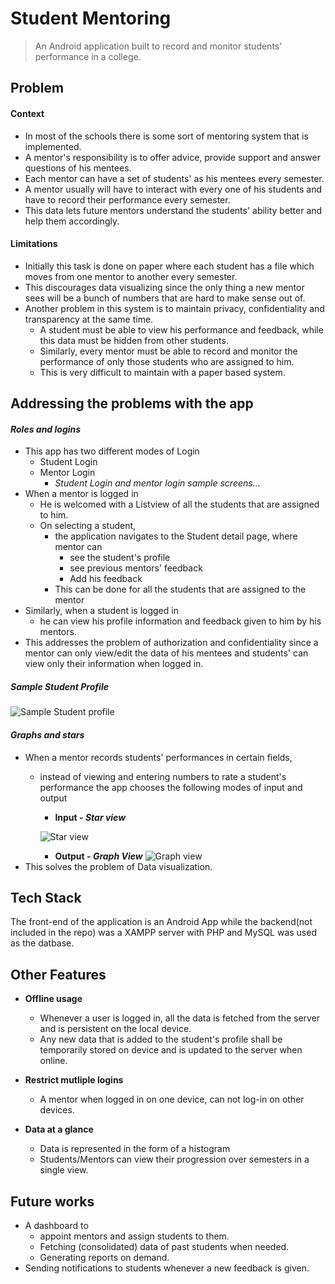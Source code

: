 # Student Mentoring

> An Android application built to record and monitor students' performance in a college. 

 
## Problem 

#### Context
* In most of the schools there is some sort of mentoring system that is implemented. 
* A mentor's responsibility is to offer advice, provide support and answer questions of his mentees.
* Each mentor can have a set of students' as his mentees every semester.  
* A mentor usually will have to interact with every one of his students and have to record their performance every semester. 
* This data lets future mentors understand the students' ability better and help them accordingly. 
  
#### Limitations 
* Initially this task is done on paper where each student has a file which moves from one mentor to another every semester. 
* This discourages data visualizing since the only thing a new mentor sees will be a bunch of numbers that are hard to make sense out of.
* Another problem in this system is to maintain privacy, confidentiality and transparency at the same time. 
  * A student must be able to view his performance and feedback, while this data must be hidden from other students.
  * Similarly, every mentor must be able to record and monitor the performance of only those students who are assigned to him. 
  * This is very difficult to maintain with a paper based system. 


## Addressing the problems with the app

#### _Roles and logins_
* This app has two different modes of Login
  * Student Login
  * Mentor Login
    * _Student Login and mentor login sample screens..._
* When a mentor is logged in 
  * He is welcomed with a Listview of all the students that are assigned to him. 
  * On selecting a student, 
    * the application navigates to the Student detail page, where mentor can 
      * see the student's profile
      * see previous mentors' feedback
      * Add his feedback
    * This can be done for all the students that are assigned to the mentor
* Similarly, when a student is logged in 
  * he can view his profile information and feedback given to him by his mentors.
* This addresses the problem of authorization and confidentiality since a mentor can only view/edit the data of his mentees and students' can view only their information when logged in. 
##### _Sample Student Profile_

![Sample Student profile](./resources/profile_view.jpeg) 

#### _Graphs and stars_
* When a mentor records students' performances in certain fields, 
  * instead of viewing and entering numbers to rate a student's performance the app chooses the following modes of input and output
    * <strong>Input - _Star view_ </strong>
    
    ![Star view](./resources/star_fields.jpeg) 
    * <strong> Output - _Graph View_</strong>
      ![Graph view](./resources/graph_view.jpeg) 
* This solves the problem of Data visualization. 
  


 ## Tech Stack

 The front-end of the application is an Android App while the backend(not included in the repo) was a XAMPP server with PHP and MySQL was used as the datbase. 

 ## Other Features

 * <strong>Offline usage</strong>
   * Whenever a user is logged in, all the data is fetched from the server and is persistent on the local device. 
   * Any new data that is added to the student's profile shall be temporarily stored on device and is updated to the server when online.  
 * <strong>Restrict mutliple logins</strong>
   * A mentor when logged in on one device, can not log-in on other devices. 

* <strong>Data at a glance</strong>
   * Data is represented in the form of a histogram 
   * Students/Mentors can view their progression over semesters in a single view.


## Future works
* A dashboard to 
  * appoint mentors and assign students to them.
  * Fetching (consolidated) data of past students when needed.
  * Generating reports on demand.
* Sending notifications to students whenever a new feedback is given. 
  
